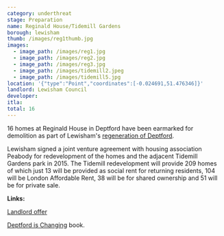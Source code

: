 ```yaml
---
category: underthreat
stage: Preparation
name: Reginald House/Tidemill Gardens
borough: lewisham
thumb: /images/reg1thumb.jpg
images:
  - image_path: /images/reg1.jpg
  - image_path: /images/reg2.jpg
  - image_path: /images/reg3.jpg
  - image_path: /images/tidemill2.jpeg
  - image_path: /images/tidemill5.jpg
location: '{"type":"Point","coordinates":[-0.024691,51.476346]}'
landlord: Lewisham Council
developer:
itla:
total: 16
---
```

16 homes at Reginald House in Deptford have been earmarked for demolition as part of Lewisham's [regeneration of Deptford](https://lewisham.gov.uk/tidemill). 

Lewisham signed a joint venture agreement with housing association Peabody for redevelopment of the homes and the adjacent Tidemill Gardens park in 2015. The Tidemill redevelopment will provide 209 homes of which just 13 will be provided as social rent for returning residents, 104 will be London Affordable Rent, 38 will be for shared ownership and 51 will be for private sale. 

__Links:__

[Landlord offer](http://councilmeetings.lewisham.gov.uk/documents/s67637/Appendix%20A%20-%20Achilles%20Street%20Landlord%20Offer.pdf)

[Deptford is Changing](https://www.yumpu.com/en/document/view/63260301/deptford-is-changing-a-creative-exploration-of-gentrification) book.

